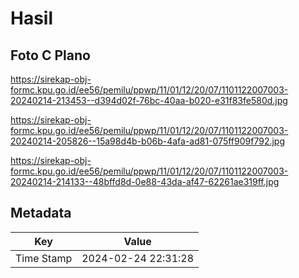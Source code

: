 # Hasil

## Foto C Plano

https://sirekap-obj-formc.kpu.go.id/ee56/pemilu/ppwp/11/01/12/20/07/1101122007003-20240214-213453--d394d02f-76bc-40aa-b020-e31f83fe580d.jpg

https://sirekap-obj-formc.kpu.go.id/ee56/pemilu/ppwp/11/01/12/20/07/1101122007003-20240214-205826--15a98d4b-b06b-4afa-ad81-075ff909f792.jpg

https://sirekap-obj-formc.kpu.go.id/ee56/pemilu/ppwp/11/01/12/20/07/1101122007003-20240214-214133--48bffd8d-0e88-43da-af47-62261ae319ff.jpg


## Metadata

| Key        | Value               |
| ---------- | ------------------- |
| Time Stamp | 2024-02-24 22:31:28 |



